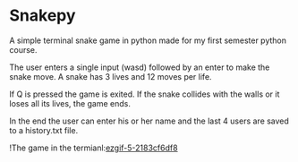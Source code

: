 # Snakepy

A simple terminal snake game in python made for my first semester python course. 

The user enters a single input (wasd) followed by an enter to make the snake move.
A snake has 3 lives and 12 moves per life.


If Q is pressed the game is exited.
If the snake collides with the walls or it loses all its lives, the game ends.


In the end the user can enter his or her name and the last 4 users are saved to a history.txt file.


!The game in the termianl:[ezgif-5-2183cf6df8](https://github.com/ant1isbusy/Snakepy/assets/115068541/3a1244ae-db58-437a-9e17-2896c6e416df)

